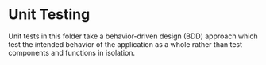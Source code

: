 # Unit Testing

Unit tests in this folder take a behavior-driven design (BDD) approach
which test the intended behavior of the application as a whole rather
than test components and functions in isolation.
